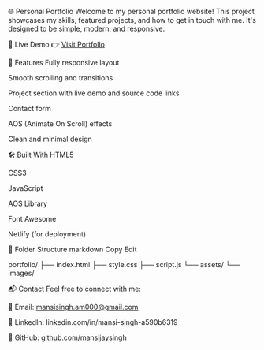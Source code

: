 🌐 Personal Portfolio
Welcome to my personal portfolio website!
This project showcases my skills, featured projects, and how to get in touch with me. It's designed to be simple, modern, and responsive.

🔗 Live Demo
👉 [Visit Portfolio](https://mansijay.netlify.app/)

📌 Features
Fully responsive layout

Smooth scrolling and transitions

Project section with live demo and source code links

Contact form

AOS (Animate On Scroll) effects

Clean and minimal design

🛠️ Built With
HTML5

CSS3

JavaScript

AOS Library

Font Awesome

Netlify (for deployment)

📁 Folder Structure
markdown
Copy
Edit


portfolio/
├── index.html
├── style.css
├── script.js
└── assets/
    └── images/


📬 Contact
Feel free to connect with me:

📧 Email: mansisingh.am000@gmail.com

💼 LinkedIn: linkedin.com/in/mansi-singh-a590b6319

🐙 GitHub: github.com/mansijaysingh
